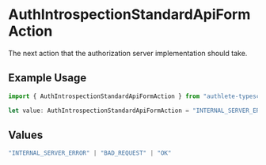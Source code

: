 # AuthIntrospectionStandardApiFormAction

The next action that the authorization server implementation should take.

## Example Usage

```typescript
import { AuthIntrospectionStandardApiFormAction } from "authlete-typescript-sdk/models/operations";

let value: AuthIntrospectionStandardApiFormAction = "INTERNAL_SERVER_ERROR";
```

## Values

```typescript
"INTERNAL_SERVER_ERROR" | "BAD_REQUEST" | "OK"
```